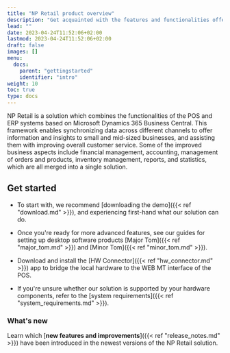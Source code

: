 ```yaml
---
title: "NP Retail product overview"
description: "Get acquainted with the features and functionalities offered by the NP Retail solution for POS systems."
lead: ""
date: 2023-04-24T11:52:06+02:00
lastmod: 2023-04-24T11:52:06+02:00
draft: false
images: []
menu:
  docs:
    parent: "gettingstarted"
    identifier: "intro"
weight: 10
toc: true
type: docs
---
```


NP Retail is a solution which combines the functionalities of the POS and ERP systems based on Microsoft Dynamics 365 Business Central. This framework enables synchronizing data across different channels to offer information and insights to small and mid-sized businesses, and assisting them with improving overall customer service. Some of the improved business aspects include financial management, accounting, management of orders and products, inventory management, reports, and statistics, which are all merged into a single solution. 

## Get started

- To start with, we recommend [downloading the demo]({{< ref "download.md" >}}), and experiencing first-hand what our solution can do.

- Once you're ready for more advanced features, see our guides for setting up desktop software products [Major Tom]({{< ref "major_tom.md" >}}) and [Minor Tom]({{< ref "minor_tom.md" >}}).
 
- Download and install the [HW Connector]({{< ref "hw_connector.md" >}}) app to bridge the local hardware to the WEB MT interface of the POS.

- If you're unsure whether our solution is supported by your hardware components, refer to the [system requirements]({{< ref "system_requirements.md" >}}).

### What's new

Learn which [**new features and improvements**]({{< ref "release_notes.md" >}}) have been introduced in the newest versions of the NP Retail solution.